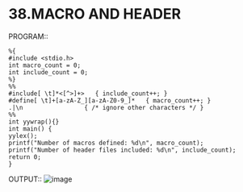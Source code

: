 # 38.MACRO AND HEADER

PROGRAM::

    %{
    #include <stdio.h>
    int macro_count = 0;
    int include_count = 0;
    %}
    %%
    #include[ \t]*<[^>]+>   { include_count++; }
    #define[ \t]+[a-zA-Z_][a-zA-Z0-9_]*   { macro_count++; }
    .|\n                 { /* ignore other characters */ }
    %%
    int yywrap(){}
    int main() {
    yylex();
    printf("Number of macros defined: %d\n", macro_count);
    printf("Number of header files included: %d\n", include_count);
    return 0;
    }

OUTPUT::
![image](https://github.com/user-attachments/assets/34e0b7a8-7af4-45df-90c8-4e754ff8518d)
